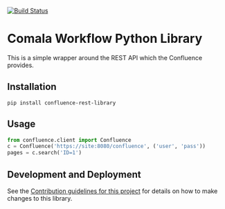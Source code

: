 [![Build Status](https://travis-ci.org/DaveTCode/confluence-python-lib.svg?branch=master)](https://travis-ci.org/DaveTCode/confluence-python-lib)

# Comala Workflow Python Library

This is a simple wrapper around the REST API which the Confluence provides.

## Installation

~~~~
pip install confluence-rest-library
~~~~

## Usage

```python
from confluence.client import Confluence
c = Confluence('https://site:8080/confluence', ('user', 'pass'))
pages = c.search('ID=1')
```

## Development and Deployment

See the [Contribution guidelines for this project](CONTRIBUTING.md) for details on how to make changes to this library.